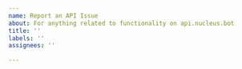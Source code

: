 ```yaml
---
name: Report an API Issue
about: For anything related to functionality on api.nucleus.bot
title: ''
labels: ''
assignees: ''

---
```

